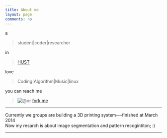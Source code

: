```yaml
---
title: About me
layout: page
comments: no
---
```

a
>student|coder|researcher
  
in
>[HUST](http://www.hust.edu.cn/)  

love
> Coding|Algorithm|Music|linux

you can reach me
>![@](http://services.nexodyne.com/email/icon/2vVxE8zbfL7A2rs%3D/shsnyhQ%3D/R01haWw%3D/0/image.png)or [fork me](https://github.com/SureD)

----

Currently we groups are building a 3D printing system---finished at March 2014      
 Now my resarch is about image segmentation and pattern recogintiton;
:)

----
